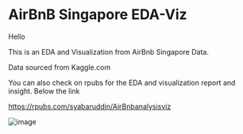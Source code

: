 # AirBnB Singapore EDA-Viz

Hello

This is an EDA and Visualization from AirBnb Singapore Data.

Data sourced from Kaggle.com

You can also check on rpubs for the EDA and visualization report and insight. Below the link

https://rpubs.com/syabaruddin/AirBnbanalysisviz

![image](https://user-images.githubusercontent.com/78594353/114280677-9c065580-9a64-11eb-892f-9a8c3b7b39b8.png)

